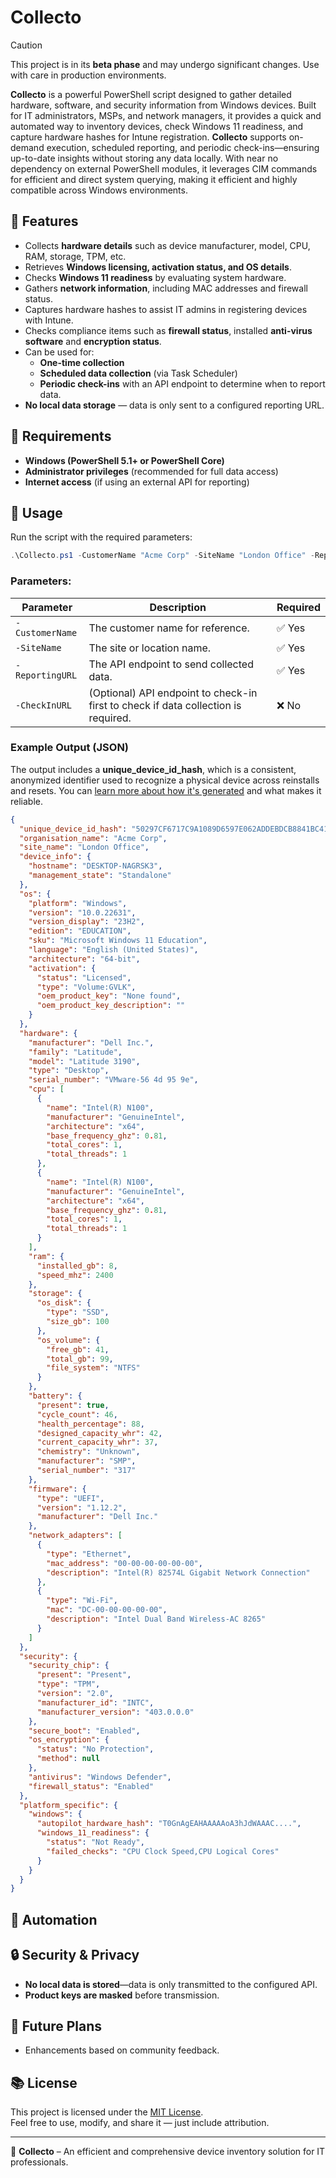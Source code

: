 # Collecto

> [!CAUTION]
> This project is in its **beta phase** and may undergo significant changes. Use with care in production environments.
>

**Collecto** is a powerful PowerShell script designed to gather detailed hardware, software, and security information from Windows devices. Built for IT administrators, MSPs, and network managers, it provides a quick and automated way to inventory devices, check Windows 11 readiness, and capture hardware hashes for Intune registration. **Collecto** supports on-demand execution, scheduled reporting, and periodic check-ins—ensuring up-to-date insights without storing any data locally. With near no dependency on external PowerShell modules, it leverages CIM commands for efficient and direct system querying, making it efficient and highly compatible across Windows environments.

## 🚀 Features
- Collects **hardware details** such as device manufacturer, model, CPU, RAM, storage, TPM, etc.
- Retrieves **Windows licensing, activation status, and OS details**.
- Checks **Windows 11 readiness** by evaluating system hardware.
- Gathers **network information**, including MAC addresses and firewall status.
- Captures hardware hashes to assist IT admins in registering devices with Intune.
- Checks compliance items such as **firewall status**, installed **anti-virus software** and **encryption status**.
- Can be used for:
  - **One-time collection**
  - **Scheduled data collection** (via Task Scheduler)
  - **Periodic check-ins** with an API endpoint to determine when to report data.
- **No local data storage** — data is only sent to a configured reporting URL.

## 📌 Requirements
- **Windows (PowerShell 5.1+ or PowerShell Core)**
- **Administrator privileges** (recommended for full data access)
- **Internet access** (if using an external API for reporting)

## 🏃 Usage
Run the script with the required parameters:
```powershell
.\Collecto.ps1 -CustomerName "Acme Corp" -SiteName "London Office" -ReportingURL "https://api.example.com/report" -CheckInURL "https://api.example.com/checkin"
```
### Parameters:
| Parameter       | Description                                   | Required |
|----------------|-----------------------------------------------|----------|
| `-CustomerName` | The customer name for reference.            | ✅ Yes   |
| `-SiteName`     | The site or location name.                   | ✅ Yes   |
| `-ReportingURL` | The API endpoint to send collected data.     | ✅ Yes   |
| `-CheckInURL`   | (Optional) API endpoint to check-in first to check if data collection is required.   | ❌ No    |

### Example Output (JSON)
The output includes a **unique_device_id_hash**, which is a consistent, anonymized identifier used to recognize a physical device across reinstalls and resets.
You can [learn more about how it's generated](Docs/Unique%20Device%20ID%20Hash.md) and what makes it reliable.
```json
{
  "unique_device_id_hash": "50297CF6717C9A1089D6597E062ADDEBDCB8841BC410764FBF0A119B7C171D54",
  "organisation_name": "Acme Corp",
  "site_name": "London Office",
  "device_info": {
    "hostname": "DESKTOP-NAGRSK3",
    "management_state": "Standalone"
  },
  "os": {
    "platform": "Windows",
    "version": "10.0.22631",
    "version_display": "23H2",
    "edition": "EDUCATION",
    "sku": "Microsoft Windows 11 Education",
    "language": "English (United States)",
    "architecture": "64-bit",
    "activation": {
      "status": "Licensed",
      "type": "Volume:GVLK",
      "oem_product_key": "None found",
      "oem_product_key_description": ""
    }
  },
  "hardware": {
    "manufacturer": "Dell Inc.",
    "family": "Latitude",
    "model": "Latitude 3190",
    "type": "Desktop",
    "serial_number": "VMware-56 4d 95 9e",
    "cpu": [
      {
        "name": "Intel(R) N100",
        "manufacturer": "GenuineIntel",
        "architecture": "x64",
        "base_frequency_ghz": 0.81,
        "total_cores": 1,
        "total_threads": 1
      },
      {
        "name": "Intel(R) N100",
        "manufacturer": "GenuineIntel",
        "architecture": "x64",
        "base_frequency_ghz": 0.81,
        "total_cores": 1,
        "total_threads": 1
      }
    ],
    "ram": {
      "installed_gb": 8,
      "speed_mhz": 2400
    },
    "storage": {
      "os_disk": {
        "type": "SSD",
        "size_gb": 100
      },
      "os_volume": {
        "free_gb": 41,
        "total_gb": 99,
        "file_system": "NTFS"
      }
    },
    "battery": {
      "present": true,
      "cycle_count": 46,
      "health_percentage": 88,
      "designed_capacity_whr": 42,
      "current_capacity_whr": 37,
      "chemistry": "Unknown",
      "manufacturer": "SMP",
      "serial_number": "317"
    },
    "firmware": {
      "type": "UEFI",
      "version": "1.12.2",
      "manufacturer": "Dell Inc."
    },
    "network_adapters": [
      {
        "type": "Ethernet",
        "mac_address": "00-00-00-00-00-00",
        "description": "Intel(R) 82574L Gigabit Network Connection"
      },
      {
        "type": "Wi-Fi",
        "mac": "DC-00-00-00-00-00",
        "description": "Intel Dual Band Wireless-AC 8265"
      }
    ]
  },
  "security": {
    "security_chip": {
      "present": "Present",
      "type": "TPM",
      "version": "2.0",
      "manufacturer_id": "INTC",
      "manufacturer_version": "403.0.0.0"
    },
    "secure_boot": "Enabled",
    "os_encryption": {
      "status": "No Protection",
      "method": null
    },
    "antivirus": "Windows Defender",
    "firewall_status": "Enabled"
  },
  "platform_specific": {
    "windows": {
      "autopilot_hardware_hash": "T0GnAgEAHAAAAAoA3hJdWAAAC....",
      "windows_11_readiness": {
        "status": "Not Ready",
        "failed_checks": "CPU Clock Speed,CPU Logical Cores"
      }
    }
  }
}
```

## 🔄 Automation

## 🔒 Security & Privacy
- **No local data is stored**—data is only transmitted to the configured API.
- **Product keys are masked** before transmission.

## 🔮 Future Plans
- Enhancements based on community feedback.

## 📚 License
This project is licensed under the [MIT License](LICENSE).  
Feel free to use, modify, and share it — just include attribution.

---

🚀 **Collecto** – An efficient and comprehensive device inventory solution for IT professionals.

